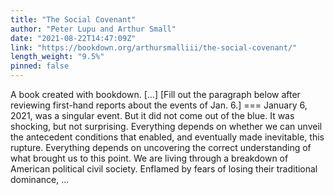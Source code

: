 ```yaml
---
title: "The Social Covenant"
author: "Peter Lupu and Arthur Small"
date: "2021-08-22T14:47:09Z"
link: "https://bookdown.org/arthursmalliii/the-social-covenant/"
length_weight: "9.5%"
pinned: false
---
```


A book created with bookdown. [...] [Fill out the paragraph below after reviewing first-hand reports about the events of Jan. 6.] === January 6, 2021, was a singular event. But it did not come out of the blue. It was shocking, but not surprising. Everything depends on whether we can unveil the antecedent conditions that enabled, and eventually made inevitable, this rupture. Everything depends on uncovering the correct understanding of what brought us to this point. We are living through a breakdown of American political civil society. Enflamed by fears of losing their traditional dominance, ...
